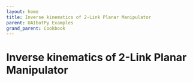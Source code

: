 ```yaml
---
layout: home
title: Inverse kinematics of 2-Link Planar Manipulator
parent: UAIbotPy Examples
grand_parent: Cookbook
---
```


# Inverse kinematics of 2-Link Planar Manipulator